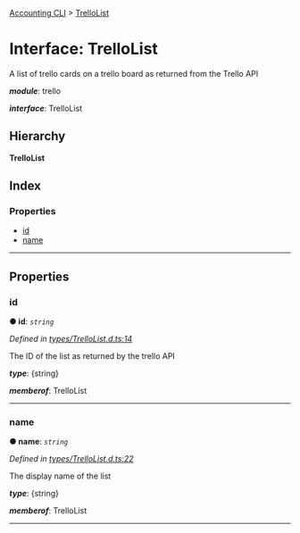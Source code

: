 [Accounting CLI](../README.md) > [TrelloList](../interfaces/trellolist.md)

# Interface: TrelloList

A list of trello cards on a trello board as returned from the Trello API

*__module__*: trello

*__interface__*: TrelloList

## Hierarchy

**TrelloList**

## Index

### Properties

* [id](trellolist.md#id)
* [name](trellolist.md#name)

---

## Properties

<a id="id"></a>

###  id

**● id**: *`string`*

*Defined in [types/TrelloList.d.ts:14](https://github.com/daniellacosse/accounting-cli/blob/b08b8ee/types/TrelloList.d.ts#L14)*

The ID of the list as returned by the trello API

*__type__*: {string}

*__memberof__*: TrelloList

___
<a id="name"></a>

###  name

**● name**: *`string`*

*Defined in [types/TrelloList.d.ts:22](https://github.com/daniellacosse/accounting-cli/blob/b08b8ee/types/TrelloList.d.ts#L22)*

The display name of the list

*__type__*: {string}

*__memberof__*: TrelloList

___

